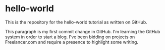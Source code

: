 # hello-world
This is the repository for the hello-world tutorial as written on GitHub.

This paragraph is my first commit change in GitHub.  I'm learning the GitHub system in order to start a blog.  I've been bidding on projects on Freelancer.com and require a presence to highlight some writing. 
